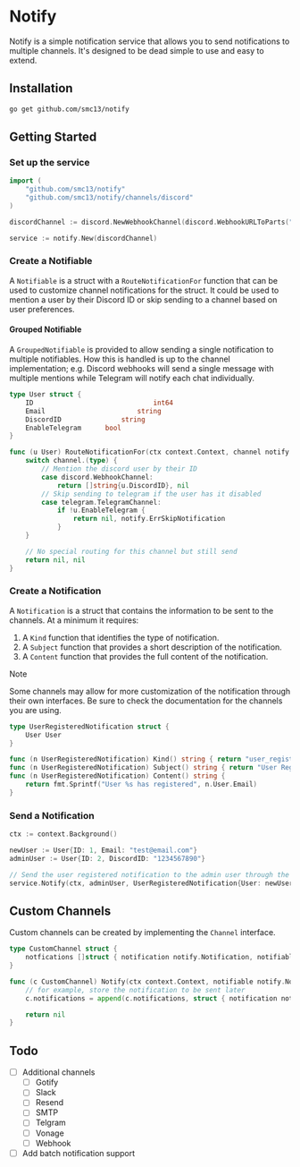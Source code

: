 # Notify

Notify is a simple notification service that allows you to send notifications to multiple channels.
It's designed to be dead simple to use and easy to extend.

## Installation
```bash
go get github.com/smc13/notify
```

## Getting Started

### Set up the service
```go
import (
	"github.com/smc13/notify"
	"github.com/smc13/notify/channels/discord"
)

discordChannel := discord.NewWebhookChannel(discord.WebhookURLToParts("https://discord.com/api/webhooks/1234567890/ABCDEFGHIJKLMN"))

service := notify.New(discordChannel)
```

### Create a Notifiable
A `Notifiable` is a struct with a `RouteNotificationFor` function that can be used to
customize channel notifications for the struct.
It could be used to mention a user by their Discord ID or skip sending to a channel based on user preferences.

#### Grouped Notifiable
A `GroupedNotifiable` is provided to allow sending a single notification to multiple notifiables.
How this is handled is up to the channel implementation; e.g. Discord webhooks will send a single message with multiple mentions
while Telegram will notify each chat individually.

```go
type User struct {
	ID 								int64
	Email 						string
	DiscordID 				string
	EnableTelegram 		bool
}

func (u User) RouteNotificationFor(ctx context.Context, channel notify.Channel, notif notify.Notification) ([]string, error) {
	switch channel.(type) {
		// Mention the discord user by their ID
		case discord.WebhookChannel:
			return []string{u.DiscordID}, nil
		// Skip sending to telegram if the user has it disabled
		case telegram.TelegramChannel:
			if !u.EnableTelegram {
				return nil, notify.ErrSkipNotification
			}
	}

	// No special routing for this channel but still send
	return nil, nil
}
```

### Create a Notification
A `Notification` is a struct that contains the information to be sent to the channels.
At a minimum it requires:
1. A `Kind` function that identifies the type of notification.
2. A `Subject` function that provides a short description of the notification.
3. A `Content` function that provides the full content of the notification.

> [!NOTE]
> Some channels may allow for more customization of the notification through their own interfaces.
> Be sure to check the documentation for the channels you are using.

```go
type UserRegisteredNotification struct {
	User User
}

func (n UserRegisteredNotification) Kind() string { return "user_registered" }
func (n UserRegisteredNotification) Subject() string { return "User Registered" }
func (n UserRegisteredNotification) Content() string {
	return fmt.Sprintf("User %s has registered", n.User.Email)
}
```

### Send a Notification
```go
ctx := context.Background()

newUser := User{ID: 1, Email: "test@email.com"}
adminUser := User{ID: 2, DiscordID: "1234567890"}

// Send the user registered notification to the admin user through the discord channel we set up earlier
service.Notify(ctx, adminUser, UserRegisteredNotification{User: newUser})
```

## Custom Channels
Custom channels can be created by implementing the `Channel` interface.

```go
type CustomChannel struct {
	notfications []struct { notification notify.Notification, notifiable notify.Notifiable }
}

func (c CustomChannel) Notify(ctx context.Context, notifiable notify.Notifiable, notification notify.Notification) error {
	// for example, store the notification to be sent later
	c.notifications = append(c.notifications, struct { notification notify.Notification, notifiable notify.Notifiable }{notification, notifiable})

	return nil
}
```


## Todo
- [ ] Additional channels
	- [ ] Gotify
	- [ ] Slack
 	- [ ] Resend
  - [ ] SMTP
  - [ ] Telgram
  - [ ] Vonage
  - [ ] Webhook
- [ ] Add batch notification support

